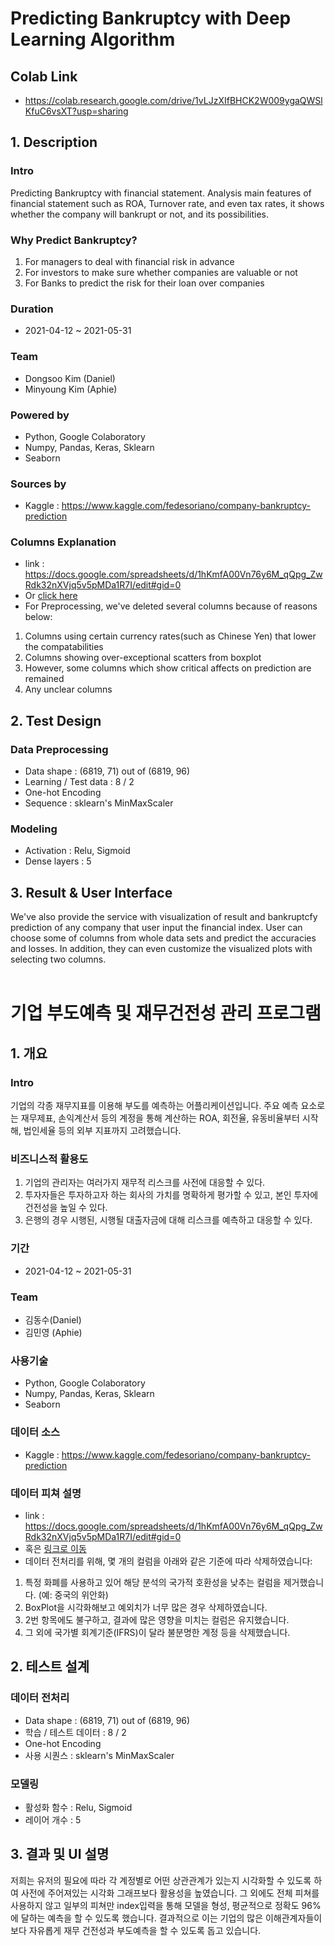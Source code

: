 # **Predicting Bankruptcy with Deep Learning Algorithm**
## Colab Link
- https://colab.research.google.com/drive/1vLJzXIfBHCK2W009ygaQWSlKfuC6vsXT?usp=sharing
## 1. Description
### Intro
  Predicting Bankruptcy with financial statement.
  Analysis main features of financial statement such as ROA, Turnover rate,
  and even tax rates, it shows whether the company will bankrupt or not, and its
  possibilities.
### Why Predict Bankruptcy?
  1. For managers to deal with financial risk in advance
  2. For investors to make sure whether companies are valuable or not
  3. For Banks to predict the risk for their loan over companies
### Duration
  - 2021-04-12 ~ 2021-05-31
### Team
  - Dongsoo Kim (Daniel)
  - Minyoung Kim (Aphie)
### Powered by
  - Python, Google Colaboratory
  - Numpy, Pandas, Keras, Sklearn
  - Seaborn
### Sources by
  - Kaggle : https://www.kaggle.com/fedesoriano/company-bankruptcy-prediction
### Columns Explanation
  - link : https://docs.google.com/spreadsheets/d/1hKmfA00Vn76y6M_qQpg_ZwRdk32nXVjq5v5pMDa1R7I/edit#gid=0
  - Or <a href = './Column Explanation.xlsx'>click here</a>
  - For Preprocessing, we've deleted several columns because of reasons below:
  1. Columns using certain currency rates(such as Chinese Yen) that lower the compatabilities
  2. Columns showing over-exceptional scatters from boxplot
  3. However, some columns which show critical affects on prediction are remained 
  4. Any unclear columns
## 2. Test Design
### Data Preprocessing
- Data shape : (6819, 71) out of (6819, 96)
- Learning / Test data : 8 / 2
- One-hot Encoding
- Sequence : sklearn's MinMaxScaler
### Modeling
- Activation : Relu, Sigmoid
- Dense layers : 5

## 3. Result & User Interface
We've also provide the service with visualization of result and bankruptcfy prediction of any company that user input the financial index.
User can choose some of columns from whole data sets and predict the accuracies and losses. In addition, they can even customize the visualized plots with selecting two columns.
<br>
<br>
# 기업 부도예측 및 재무건전성 관리 프로그램
## 1. 개요
### Intro
  기업의 각종 재무지표를 이용해 부도를 예측하는 어플리케이션입니다. 주요 예측 요소로는 재무제표, 손익계산서 등의 계정을 통해 계산하는 ROA, 회전율, 유동비율부터 시작해, 법인세율 등의 외부 지표까지 고려했습니다. 
### 비즈니스적 활용도
  1. 기업의 관리자는 여러가지 재무적 리스크를 사전에 대응할 수 있다.
  2. 투자자들은 투자하고자 하는 회사의 가치를 명확하게 평가할 수 있고, 본인 투자에 건전성을 높일 수 있다.
  3. 은행의 경우 시행된, 시행될 대출자금에 대해 리스크를 예측하고 대응할 수 있다.
### 기간
  - 2021-04-12 ~ 2021-05-31
### Team
  - 김동수(Daniel)
  - 김민영 (Aphie)
### 사용기술
  - Python, Google Colaboratory
  - Numpy, Pandas, Keras, Sklearn
  - Seaborn
### 데이터 소스
  - Kaggle : https://www.kaggle.com/fedesoriano/company-bankruptcy-prediction
### 데이터 피쳐 설명
  - link : https://docs.google.com/spreadsheets/d/1hKmfA00Vn76y6M_qQpg_ZwRdk32nXVjq5v5pMDa1R7I/edit#gid=0
  - 혹은 <a href = './Column Explanation.xlsx'>링크로 이동</a>
  - 데이터 전처리를 위해, 몇 개의 컬럼을 아래와 같은 기준에 따라 삭제하였습니다:
  1. 특정 화폐를 사용하고 있어 해당 분석의 국가적 호환성을 낮추는 컬럼을 제거했습니다. (예: 중국의 위안화)
  2. BoxPlot을 시각화해보고 예외치가 너무 많은 경우 삭제하였습니다.
  3. 2번 항목에도 불구하고, 결과에 많은 영향을 미치는 컬럼은 유지했습니다. 
  4. 그 외에 국가별 회계기준(IFRS)이 달라 불분명한 계정 등을 삭제했습니다. 
## 2. 테스트 설계
### 데이터 전처리
- Data shape : (6819, 71) out of (6819, 96)
- 학습 / 테스트 데이터 : 8 / 2
- One-hot Encoding
- 사용 시퀀스 : sklearn's MinMaxScaler
### 모델링
- 활성화 함수 : Relu, Sigmoid
- 레이어 개수 : 5

## 3. 결과 및 UI 설명
저희는 유저의 필요에 따라 각 계정별로 어떤 상관관계가 있는지 시각화할 수 있도록 하여 사전에 주어져있는 시각화 그래프보다 활용성을 높였습니다. 그 외에도 전체 피쳐를 사용하지 않고 일부의 피쳐만 index입력을 통해 모델을 형성, 평균적으로 정확도 96%에 달하는 예측을 할 수 있도록 했습니다. 결과적으로 이는 기업의 많은 이해관계자들이 보다 자유롭게 재무 건전성과 부도예측을 할 수 있도록 돕고 있습니다.
